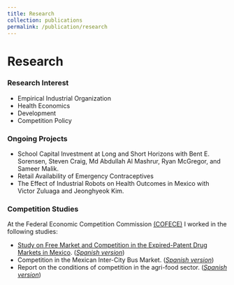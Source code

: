 ```yaml
---
title: Research
collection: publications
permalink: /publication/research
--- 
```


# Research

### Research Interest
- Empirical Industrial Organization
- Health Economics
- Development
- Competition Policy


### Ongoing Projects
- School Capital Investment at Long and Short Horizons with Bent E. Sorensen, Steven Craig, Md Abdullah Al Mashrur, Ryan McGregor, and Sameer Malik.
- Retail Availability of Emergency Contraceptives
- The Effect of Industrial Robots on Health Outcomes in Mexico with Victor Zuluaga and Jeonghyeok Kim.

### Competition Studies
At the Federal Economic Competition Commission [(COFECE)](https://www.cofece.mx/?lang=en) I worked in the following studies: 

- [Study  on  Free  Market  and  Competition  in  the Expired-Patent Drug Markets in Mexico](https://www.cofece.mx/study-on-free-market-and-competition-in-the-expired-patent-drug-markets-in-mexico-cofece-in-2017/). ([*Spanish version*](https://www.cofece.mx/estudio-sobre-medicamentos-con-patente-vencida-cofece-2017/))
- Competition in the Mexican Inter-City Bus Market. ([*Spanish version*](https://www.cofece.mx/estudios-economicos-estudio-de-competencia-en-el-autotransporte-federal-de-pasajeros/))
- Report on the conditions of competition in the agri-food sector. ([*Spanish version*](https://www.cofece.mx/reporte-sobre-las-condiciones-de-competencia-en-el-sector-agroalimentario-2/)) 
